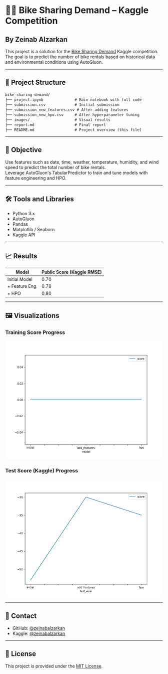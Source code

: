 
# 🚴‍♀️ Bike Sharing Demand – Kaggle Competition

## By Zeinab Alzarkan

This project is a solution for the [Bike Sharing Demand](https://www.kaggle.com/competitions/bike-sharing-demand) Kaggle competition.
The goal is to predict the number of bike rentals based on historical data and environmental conditions using AutoGluon.

---

## 📂 Project Structure

```
bike-sharing-demand/
├── project.ipynb              # Main notebook with full code
├── submission.csv             # Initial submission
├── submission_new_features.csv # After adding features
├── submission_new_hpo.csv     # After hyperparameter tuning
├── images/                    # Visual results
├── report.md                  # Final report
├── README.md                  # Project overview (this file)
```

---

## 🎯 Objective

Use features such as date, time, weather, temperature, humidity, and wind speed to predict the total number of bike rentals.  
Leverage AutoGluon's TabularPredictor to train and tune models with feature engineering and HPO.

---

## 🛠️ Tools and Libraries

- Python 3.x  
- AutoGluon  
- Pandas  
- Matplotlib / Seaborn  
- Kaggle API

---

## 📈 Results

| Model           | Public Score (Kaggle RMSE) |
|----------------|-----------------------------|
| Initial Model   | 0.70                        |
| + Feature Eng.  | 0.78                        |
| + HPO           | 0.80                        |

---

## 🖼️ Visualizations

### Training Score Progress
![Training Score](images/model_train_score.png)

### Test Score (Kaggle) Progress
![Test Score](images/model_test_score.png)

---

## 📧 Contact

- GitHub: [@zeinabalzarkan](https://github.com/zeinabalzarkan)
- Kaggle: [@zeinabalzarkan](https://www.kaggle.com/zeinabalzarkan)

---

## 📝 License

This project is provided under the [MIT License](LICENSE.txt).
